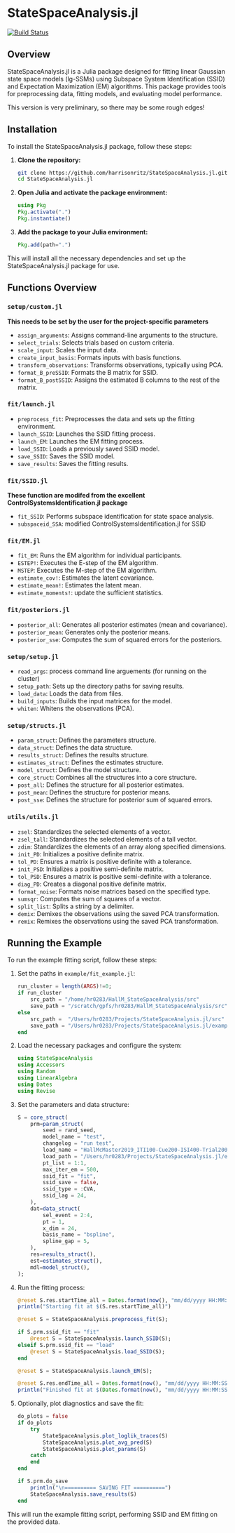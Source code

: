 # StateSpaceAnalysis.jl

[![Build Status](https://github.com/harrisonritz/StateSpaceAnalysis.jl/actions/workflows/CI.yml/badge.svg?branch=main)](https://github.com/harrisonritz/StateSpaceAnalysis.jl/actions/workflows/CI.yml?query=branch%3Amain)


## Overview

StateSpaceAnalysis.jl is a Julia package designed for fitting linear Gaussian state space models (lg-SSMs) using Subspace System Identification (SSID) and Expectation Maximization (EM) algorithms. This package provides tools for preprocessing data, fitting models, and evaluating model performance.

This version is very preliminary, so there may be some rough edges!

## Installation

To install the StateSpaceAnalysis.jl package, follow these steps:

1. **Clone the repository:**
    ```sh
    git clone https://github.com/harrisonritz/StateSpaceAnalysis.jl.git
    cd StateSpaceAnalysis.jl
    ```

2. **Open Julia and activate the package environment:**
    ```julia
    using Pkg
    Pkg.activate(".")
    Pkg.instantiate()
    ```

3. **Add the package to your Julia environment:**
    ```julia
    Pkg.add(path=".")
    ```

This will install all the necessary dependencies and set up the StateSpaceAnalysis.jl package for use.



## Functions Overview

### `setup/custom.jl`
**This needs to be set by the user for the project-specific parameters**
- `assign_arguments`: Assigns command-line arguments to the structure.
- `select_trials`: Selects trials based on custom criteria.
- `scale_input`: Scales the input data.
- `create_input_basis`: Formats inputs with basis functions.
- `transform_observations`: Transforms observations, typically using PCA.
- `format_B_preSSID`: Formats the B matrix for SSID.
- `format_B_postSSID`: Assigns the estimated B columns to the rest of the matrix.

### `fit/launch.jl`
- `preprocess_fit`: Preprocesses the data and sets up the fitting environment.
- `launch_SSID`: Launches the SSID fitting process.
- `launch_EM`: Launches the EM fitting process.
- `load_SSID`: Loads a previously saved SSID model.
- `save_SSID`: Saves the SSID model.
- `save_results`: Saves the fitting results.

### `fit/SSID.jl`
**These function are modifed from the excellent ControlSystemsIdentification.jl package**
- `fit_SSID`: Performs subspace identification for state space analysis.
- `subspaceid_SSA`: modified ControlSystemsIdentification.jl for SSID

### `fit/EM.jl`
- `fit_EM`: Runs the EM algorithm for individual participants.
- `ESTEP!`: Executes the E-step of the EM algorithm.
- `MSTEP`: Executes the M-step of the EM algorithm.
- `estimate_cov!`: Estimates the latent covariance.
- `estimate_mean!`: Estimates the latent mean.
- `estimate_moments!`: update the sufficient statistics.


### `fit/posteriors.jl`
- `posterior_all`: Generates all posterior estimates (mean and covariance).
- `posterior_mean`: Generates only the posterior means.
- `posterior_sse`: Computes the sum of squared errors for the posteriors.


### `setup/setup.jl`
- `read_args`: process command line arguements (for running on the cluster)
- `setup_path`: Sets up the directory paths for saving results.
- `load_data`: Loads the data from files.
- `build_inputs`: Builds the input matrices for the model.
- `whiten`: Whitens the observations (PCA).

### `setup/structs.jl`
- `param_struct`: Defines the parameters structure.
- `data_struct`: Defines the data structure.
- `results_struct`: Defines the results structure.
- `estimates_struct`: Defines the estimates structure.
- `model_struct`: Defines the model structure.
- `core_struct`: Combines all the structures into a core structure.
- `post_all`: Defines the structure for all posterior estimates.
- `post_mean`: Defines the structure for posterior means.
- `post_sse`: Defines the structure for posterior sum of squared errors.

### `utils/utils.jl`
- `zsel`: Standardizes the selected elements of a vector.
- `zsel_tall`: Standardizes the selected elements of a tall vector.
- `zdim`: Standardizes the elements of an array along specified dimensions.
- `init_PD`: Initializes a positive definite matrix.
- `tol_PD`: Ensures a matrix is positive definite with a tolerance.
- `init_PSD`: Initializes a positive semi-definite matrix.
- `tol_PSD`: Ensures a matrix is positive semi-definite with a tolerance.
- `diag_PD`: Creates a diagonal positive definite matrix.
- `format_noise`: Formats noise matrices based on the specified type.
- `sumsqr`: Computes the sum of squares of a vector.
- `split_list`: Splits a string by a delimiter.
- `demix`: Demixes the observations using the saved PCA transformation.
- `remix`: Remixes the observations using the saved PCA transformation.








## Running the Example
To run the example fitting script, follow these steps:

1. Set the paths in `example/fit_example.jl`:
    ```julia
    run_cluster = length(ARGS)!=0;
    if run_cluster
        src_path = "/home/hr0283/HallM_StateSpaceAnalysis/src"
        save_path = "/scratch/gpfs/hr0283/HallM_StateSpaceAnalysis/src";
    else 
        src_path =  "/Users/hr0283/Projects/StateSpaceAnalysis.jl/src"
        save_path = "/Users/hr0283/Projects/StateSpaceAnalysis.jl/example";
    end
    ```

2. Load the necessary packages and configure the system:
    ```julia
    using StateSpaceAnalysis
    using Accessors
    using Random
    using LinearAlgebra
    using Dates
    using Revise
    ```

3. Set the parameters and data structure:
    ```julia
    S = core_struct(
        prm=param_struct(
            seed = rand_seed,
            model_name = "test",
            changelog = "run test",
            load_name = "HallMcMaster2019_ITI100-Cue200-ISI400-Trial200_srate@125_filt@0-30",
            load_path = "/Users/hr0283/Projects/StateSpaceAnalysis.jl/example/example-data",
            pt_list = 1:1,
            max_iter_em = 500,
            ssid_fit = "fit",
            ssid_save = false,
            ssid_type = :CVA,
            ssid_lag = 24,
        ),
        dat=data_struct(
            sel_event = 2:4,
            pt = 1,
            x_dim = 24,
            basis_name = "bspline",
            spline_gap = 5,
        ),
        res=results_struct(),
        est=estimates_struct(),
        mdl=model_struct(),
    );
    ```

4. Run the fitting process:
    ```julia
    @reset S.res.startTime_all = Dates.format(now(), "mm/dd/yyyy HH:MM:SS");
    println("Starting fit at $(S.res.startTime_all)")

    @reset S = StateSpaceAnalysis.preprocess_fit(S);

    if S.prm.ssid_fit == "fit"
        @reset S = StateSpaceAnalysis.launch_SSID(S);
    elseif S.prm.ssid_fit == "load"
        @reset S = StateSpaceAnalysis.load_SSID(S);
    end

    @reset S = StateSpaceAnalysis.launch_EM(S);

    @reset S.res.endTime_all = Dates.format(now(), "mm/dd/yyyy HH:MM:SS");
    println("Finished fit at $(Dates.format(now(), "mm/dd/yyyy HH:MM:SS"))")
    ```

5. Optionally, plot diagnostics and save the fit:
    ```julia
    do_plots = false
    if do_plots
        try
            StateSpaceAnalysis.plot_loglik_traces(S)
            StateSpaceAnalysis.plot_avg_pred(S)
            StateSpaceAnalysis.plot_params(S)
        catch
        end
    end

    if S.prm.do_save
        println("\n========== SAVING FIT ==========")
        StateSpaceAnalysis.save_results(S)
    end
    ```

This will run the example fitting script, performing SSID and EM fitting on the provided data.


